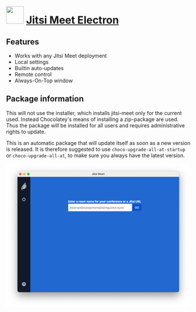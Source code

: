 # <img src="https://cdn.jsdelivr.net/gh/tunisiano187/Chocolatey-packages@4d4c2d70e723c4a532ddd8089f7258674e9dc73f/icons/jitsi-meet-electron.png" width="48" height="48"/> [Jitsi Meet Electron](https://github.com/jitsi/jitsi-meet-electron)

## Features

- Works with any Jitsi Meet deployment
- Local settings
- Builtin auto-updates
- Remote control
- Always-On-Top window

## Package information

This will not use the installer, which installs jitsi-meet only for the current used.
Instead Chocolatey's means of installing a zip-package are used.
Thus the package will be installed for all users and requires administrative rights to update.

This is an automatic package that will update itself as soon as a new version is released.
It is therefore suggested to use `choco-upgrade-all-at-startup` or `choco-upgrade-all-at`, to make sure you always have the latest version.

![screenshot](https://raw.githubusercontent.com/jitsi/jitsi-meet-electron/master/screenshot.png)
